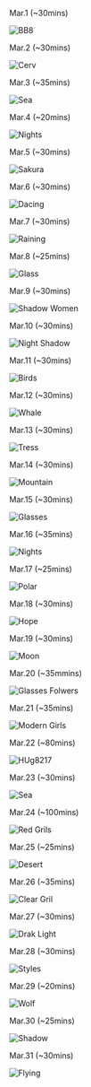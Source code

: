 Mar.1 (~30mins)

![BB8](1.jpg)

Mar.2 (~30mins)

![Cerv](2.jpg)

Mar.3 (~35mins)

![Sea](3.jpg)

Mar.4 (~20mins)

![Nights](4.jpg)

Mar.5 (~30mins)

![Sakura](5.jpg)

Mar.6 (~30mins)

![Dacing](6.jpg)

Mar.7 (~30mins)

![Raining](7.jpg)

Mar.8 (~25mins)

![Glass](8.jpg)

Mar.9 (~30mins)

![Shadow Women](9.jpg)

Mar.10 (~30mins)

![Night Shadow](10.jpg)

Mar.11 (~30mins)

![Birds](11.jpg)

Mar.12 (~30mins)

![Whale](12.jpg)

Mar.13 (~30mins)

![Tress](13.jpg)

Mar.14 (~30mins)

![Mountain](14.jpg)

Mar.15 (~30mins)

![Glasses](15.jpg)

Mar.16 (~35mins)

![Nights](16.jpg)

Mar.17 (~25mins)

![Polar](17.jpg)

Mar.18 (~30mins)

![Hope](18.jpg)

Mar.19 (~30mins)

![Moon](19.jpg)

Mar.20 (~35mmins)

![Glasses Folwers](20.jpg)

Mar.21 (~35mins)

![Modern Girls](21.jpg)

Mar.22 (~80mins)

![HUg8217](22.jpg)

Mar.23 (~30mins)

![Sea](23.jpg)

Mar.24 (~100mins)

![Red Grils](24.jpg)

Mar.25 (~25mins)

![Desert](25.jpg)

Mar.26 (~35mins)

![Clear Gril](26.jpg)

Mar.27 (~30mins)

![Drak Light](27.jpg)

Mar.28 (~30mins)

![Styles](28.jpg)

Mar.29 (~20mins)

![Wolf](29.jpg)

Mar.30 (~25mins)

![Shadow](30.jpg)

Mar.31 (~30mins)

![Flying](31.jpg)

